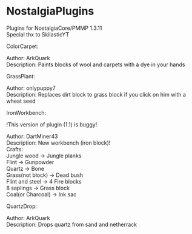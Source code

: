 # NostalgiaPlugins
Plugins for NostalgiaCore/PMMP 1.3.11<br>
Special thx to SkilasticYT

ColorCarpet:

Author: ArkQuark<br>
Description: Paints blocks of wool and carpets with a dye in your hands

GrassPlant:<br>

Author: onlypuppy7<br>
Description: Replaces dirt block to grass block if you click on him with a wheat seed

IronWorkbench:<br>

!This version of plugin (1.1) is buggy!

Author: DartMiner43<br>
Description: New workbench (iron block)!<br>
Crafts:<br>
Jungle wood -> Jungle planks<br>
Flint -> Gunpowder<br>
Quartz -> Bone<br>
Grass(not block) -> Dead bush<br>
Flint and steel -> 4 Fire blocks<br>
8 saplings -> Grass block<br>
Coal(or Charcoal) -> Ink sac

QuartzDrop:<br>

Author: ArkQuark<br>
Description: Drops quartz from sand and netherrack

